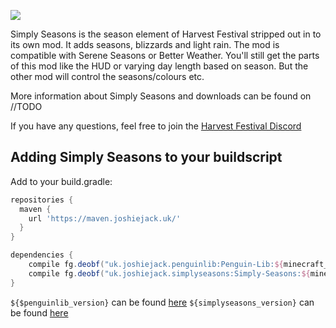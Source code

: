 ![](src/main/resources/assets/harvestfestival/logo.png)

Simply Seasons is the season element of Harvest Festival stripped out in to its own mod. It adds seasons, blizzards and light rain. The mod is compatible with Serene Seasons or Better Weather. You'll still get the parts of this mod like the HUD or varying day length based on season. But the other mod will control the seasons/colours etc.

More information about Simply Seasons and downloads can be found on //TODO

If you have any questions, feel free to join the [Harvest Festival Discord](https://discord.gg/MRZAyze)

Adding Simply Seasons to your buildscript
---
Add to your build.gradle:
```gradle
repositories {
  maven {
    url 'https://maven.joshiejack.uk/'
  }
}

dependencies {
    compile fg.deobf("uk.joshiejack.penguinlib:Penguin-Lib:${minecraft_version}-${penguinlib_version}")
    compile fg.deobf("uk.joshiejack.simplyseasons:Simply-Seasons:${minecraft_version}-${simplyseasons_version}")
}
```

`${$penguinlib_version}` can be found [here](https://maven.joshiejack.uk/uk/joshiejack/penguinlib/Penguin-Lib/)
`${simplyseasons_version}` can be found [here](https://maven.joshiejack.uk/uk/joshiejack/simplyseasons/Simply-Seasons/)